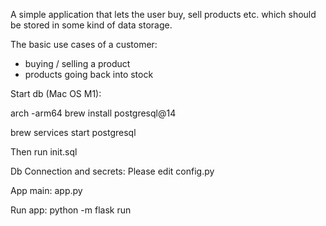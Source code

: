 A simple application that lets the user buy, sell products etc. which should be stored in some kind of data storage.

The basic use cases of a customer:
- buying / selling a product
- products going back into stock

Start db (Mac OS M1):

arch -arm64 brew install postgresql@14

brew services start postgresql

Then run init.sql

Db Connection and secrets:
Please edit config.py

App main:
app.py

Run app:
python -m flask run 